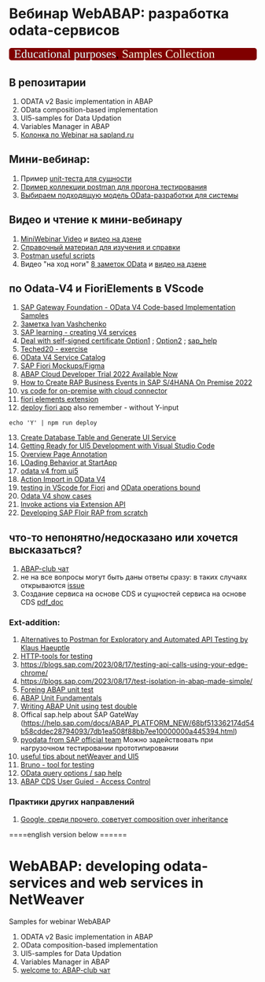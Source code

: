 # Вебинар WebABAP: разработка odata-сервисов
<img src="https://github.com/OlegBash599/WebABAP_samples/blob/master/lbl.svg"/>

## В репозитарии
1) ODATA v2 Basic implementation in ABAP
2) OData composition-based implementation
3) UI5-samples for Data Updation
4) Variables Manager in ABAP
5) [Колонка по Webinar на sapland.ru](https://sappro.sapland.ru/author-column/20772)

## Мини-вебинар:
1) Пример [unit-теста для сущности](https://github.com/OlegBash599/WebABAP_samples/blob/master/src/zwa003/zcl_wa003_var_head_feed.clas.testclasses.abap)
2) [Пример коллекции postman для прогона тестирования](https://github.com/OlegBash599/WebABAP_samples/tree/master/PostMan_samples)
3) [Выбираем подходящую модель OData-разработки для системы](https://blogs.sap.com/2022/01/22/howto-odata-high-level-overview/)
   


## Видео и чтение к мини-вебинару
1) [MiniWebinar Video](https://sappro.sapland.ru/kb/webinars/testirovanie-crudq-operatsii-v-sap-gateway-i-unit-testirovanie-v-odata-v2.html) и [видео на дзене](https://dzen.ru/video/watch/6654c9d27e3fa971932db30d)
2) [Справочный материал для изучения и справки](https://www.olegbash.ru/WebABAP/MiniWebinar_ODATAtesting.zip)
3) [Postman useful scripts](https://blogs.aboutatul.in/some-common-test-scripts-in-postman)
4) Видео "на ход ноги" [8 заметок OData](https://sappro.sapland.ru/publications/sap-gateway-odata-8-poleznyh-zametok-na-hod-nogi.html) и [видео на дзене](https://dzen.ru/video/watch/6654d7b65b3bc47acbf0f6c1)

## по Odata-V4 и FioriElements в VScode
1) [SAP Gateway Foundation - OData V4 Code-based Implementation Samples](https://github.com/SAP-samples/gateway-odata-v4)
2) [Заметка Ivan Vashchenko](https://github.com/Via04/odatav4-guide)
3) [SAP learning - creating V4 services](https://learning.sap.com/learning-journeys/getting-started-with-creating-an-sap-fiori-elements-app-based-on-an-odata-v4-rap-service/creating-an-odata-v4-service)
4) [Deal with self-signed certificate Option1](https://stackoverflow.com/questions/36506539/how-do-i-get-visual-studio-code-to-trust-our-self-signed-proxy-certificate) ; [Option2](https://stackoverflow.com/questions/75784380/how-to-provide-vs-code-with-a-self-signed-certificate-in-order-to-connect-with-s) ; [sap_help](https://help.sap.com/docs/SAP_FIORI_tools/17d50220bcd848aa854c9c182d65b699/4b318bede7eb4021a8be385c46c74045.html?locale=en-US)
5) [Teched20 - exercise](https://github.com/SAP-archive/teched2020-DEV260/tree/main/exercises/ex0)
6) [OData V4 Service Catalog](https://community.sap.com/t5/technology-blogs-by-sap/odata-v4-service-catalog/ba-p/13477068)
7) [SAP Fiori Mockups/Figma](https://www.youtube.com/watch?v=OozwNvecMWc)
8) [ABAP Cloud Developer Trial 2022 Available Now](https://community.sap.com/t5/technology-blogs-by-sap/abap-cloud-developer-trial-2022-available-now/ba-p/13598069)
9) [How to Create RAP Business Events in SAP S/4HANA On Premise 2022](https://community.sap.com/t5/technology-blogs-by-sap/how-to-create-rap-business-events-in-sap-s-4hana-on-premise-2022/ba-p/13553312)
10) [vs code for on-premise with cloud connector](https://www.mindsetconsulting.com/visual-studio-code-abap-on-premise-system-destination-system-cloud-connector/)
11) [fiori elements extension](https://sapui5.hana.ondemand.com/#/topic/dd78acad2f164560ad6b0e24ed2cd8ee)
12) [deploy fiori app](https://github.com/SAP/open-ux-tools/tree/main/packages/deploy-tooling#configuration-with-logging-enabled)
also remember - without Y-input
```
echo 'Y' | npm run deploy
```
13) [Create Database Table and Generate UI Service](https://developers.sap.com/tutorials/abap-environment-rap100-generate-ui-service.html)
14) [Getting Ready for UI5 Development with Visual Studio Code](https://community.sap.com/t5/technology-blogs-by-sap/getting-ready-for-ui5-development-with-visual-studio-code/ba-p/13498045)
15) [Overview Page Annotation](https://github.com/SAP-docs/sapui5/blob/main/docs/06_SAP_Fiori_Elements/annotations-used-in-overview-pages-65731e6.md)
16) [LOading Behavior at StartApp](https://ui5.sap.com/#/topic/9f4e1192f1384b85bc160288e17f69c4)
17) [odata v4 from ui5](https://community.sap.com/t5/technology-blogs-by-members/enhancing-flexibility-with-odata-v4-calls-from-the-controller-in-sap-ui5/ba-p/13880825)
18) [Action Import in OData V4](https://stackoverflow.com/questions/70204048/how-to-send-a-post-request-to-odata-v4-actionimport-with-sapui5)
19) [testing in VScode for Fiori](https://community.sap.com/t5/technology-blogs-by-members/ui5-tooling-custom-server-middleware-proxy-extension/ba-p/13412802) and [OData operations bound](https://github.com/SAP-docs/sapui5/blob/main/docs/04_Essentials/odata-operations-b54f789.md)
20) [Odata V4 show cases](https://github.com/SAP-samples/fiori-elements-feature-showcase/blob/main/README.md#custom-actions-global-list-report)
21) [Invoke actions via Extension API](https://community.sap.com/t5/technology-q-a/fiori-elements-call-invokeactions-via-extensionapi-and-odata-v4/qaq-p/12452118)
22) [Developing SAP FIoir RAP from scratch](https://help.sap.com/docs/SAP_NETWEAVER_750/cc0c305d2fab47bd808adcad3ca7ee9d/971e03cd952a47458e57f87fc566a8f3.html?locale=en-US&version=7.5.9)


## что-то непонятно/недосказано или хочется высказаться?
1) [ABAP-club чат](https://t.me/ABAPclub)
2) не на все вопросы могут быть даны ответы сразу: в таких случаях открываются [issue](https://github.com/OlegBash599/WebABAP_samples/issues)
3) Создание сервиса на основе CDS и сущностей сервиса на основе CDS [pdf_doc](https://olegbash.ru/f1/pW8)


### Ext-addition:
1) [Alternatives to Postman for Exploratory and Automated API Testing by Klaus Haeuptle](https://blogs.sap.com/2023/08/17/alternatives-to-postman-for-exploratory-and-automated-api-testing/)
2) [HTTP-tools for testing](https://thechief.io/c/editorial/top-10-http-benchmarking-and-load-testing-tools/)
3) https://blogs.sap.com/2023/08/17/testing-api-calls-using-your-edge-chrome/
4) https://blogs.sap.com/2023/08/17/test-isolation-in-abap-made-simple/
5) [Foreing ABAP unit test](https://blogs.sap.com/2023/09/12/writing-foreign-abap-unit-tests/)
6) [ABAP Unit Fundamentals](https://blogs.sap.com/2019/12/20/understanding-abap-unit-testing-fundamentals-overview-for-beginners/)
7) [Writing ABAP Unit using test double](https://blogs.sap.com/2023/10/16/writing-abap-a-unit-using-test-double-frameworkdoc/)
8) Offical sap.help about SAP GateWay (https://help.sap.com/docs/ABAP_PLATFORM_NEW/68bf513362174d54b58cddec28794093/7db1ea508f88bb7ee10000000a445394.html)
9) [pyodata from SAP official team](https://github.com/SAP/python-pyodata) Можно задействовать при нагрузочном тестировании прототипировании
10) [useful tips about netWeaver and UI5](https://blogs.sap.com/2016/04/30/my-ui5-debugging-tips-and-experience-collection-how-to-resolve-ui5-issues-through-debugging-by-yourself/)
11) [Bruno - tool for testing](https://github.com/usebruno/bruno)
12) [OData query options / sap help](https://help.sap.com/docs/ABAP_PLATFORM_NEW/68bf513362174d54b58cddec28794093/30116c10d4ff42908d4a4ad023b77634.html)
13) [ABAP CDS User Guied - Access Control](https://help.sap.com/docs/abap-cloud/abap-cds-tools-user-guide/access-controls?version=sap_btp)


### Практики других направлений
1) [Google, среди прочего, советует composition over inheritance](https://www.youtube.com/watch?v=6lU11IHfJgo)

====english version below ======
# WebABAP: developing odata-services and web services in NetWeaver
Samples for webinar WebABAP

1) ODATA v2 Basic implementation in ABAP
2) OData composition-based implementation
3) UI5-samples for Data Updation
4) Variables Manager in ABAP
5) [welcome to: ABAP-club чат](https://t.me/ABAPclub)
